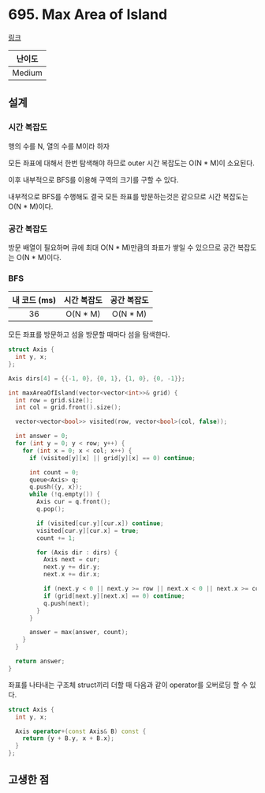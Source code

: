 # 695. Max Area of Island

[링크](https://leetcode.com/problems/max-area-of-island/)

| 난이도 |
| :----: |
| Medium |

## 설계

### 시간 복잡도

행의 수를 N, 열의 수를 M이라 하자

모든 좌표에 대해서 한번 탐색해야 하므로 outer 시간 복잡도는 O(N \* M)이 소요된다.

이후 내부적으로 BFS를 이용해 구역의 크기를 구할 수 있다.

내부적으로 BFS를 수행해도 결국 모든 좌표를 방문하는것은 같으므로 시간 복잡도는 O(N \* M)이다.

### 공간 복잡도

방문 배열이 필요하며 큐에 최대 O(N \* M)만큼의 좌표가 쌓일 수 있으므로 공간 복잡도는 O(N \* M)이다.

### BFS

| 내 코드 (ms) | 시간 복잡도 | 공간 복잡도 |
| :----------: | :---------: | :---------: |
|      36      |  O(N \* M)  |  O(N \* M)  |

모든 좌표를 방문하고 섬을 방문할 때마다 섬을 탐색한다.

```cpp
struct Axis {
  int y, x;
};

Axis dirs[4] = {{-1, 0}, {0, 1}, {1, 0}, {0, -1}};

int maxAreaOfIsland(vector<vector<int>>& grid) {
  int row = grid.size();
  int col = grid.front().size();

  vector<vector<bool>> visited(row, vector<bool>(col, false));

  int answer = 0;
  for (int y = 0; y < row; y++) {
    for (int x = 0; x < col; x++) {
      if (visited[y][x] || grid[y][x] == 0) continue;

      int count = 0;
      queue<Axis> q;
      q.push({y, x});
      while (!q.empty()) {
        Axis cur = q.front();
        q.pop();

        if (visited[cur.y][cur.x]) continue;
        visited[cur.y][cur.x] = true;
        count += 1;

        for (Axis dir : dirs) {
          Axis next = cur;
          next.y += dir.y;
          next.x += dir.x;

          if (next.y < 0 || next.y >= row || next.x < 0 || next.x >= col) continue;
          if (grid[next.y][next.x] == 0) continue;
          q.push(next);
        }
      }

      answer = max(answer, count);
    }
  }

  return answer;
}
```

좌표를 나타내는 구조체 struct끼리 더할 때 다음과 같이 operator를 오버로딩 할 수 있다.

```cpp
struct Axis {
  int y, x;

  Axis operator+(const Axis& B) const {
    return {y + B.y, x + B.x};
  }
};
```

## 고생한 점
